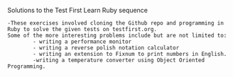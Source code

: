 Solutions to the Test First Learn Ruby sequence

	-These exercises involved cloning the Github repo and programming in Ruby to solve the given tests on testfirst.org. 
	Some of the more interesting problems include but are not limited to:
			- writing a performance monitor
			- writing a reverse polish notation calculator
  	        - writing an extension to Fixnum to print numbers in English.
			-writing a temperature converter using Object Oriented Programming.
